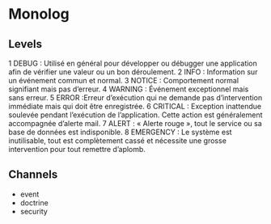# Monolog

## Levels
1 DEBUG : Utilisé en général pour développer ou débugger une application afin de vérifier une valeur ou un bon déroulement.
2 INFO : Information sur un événement commun et normal.
3 NOTICE : Comportement normal signifiant mais pas d’erreur.
4 WARNING : Événement exceptionnel mais sans erreur.
5 ERROR :Erreur d’exécution qui ne demande pas d’intervention immédiate mais qui doit être enregistrée.
6 CRITICAL : Exception inattendue soulevée pendant l’exécution de l’application. Cette action est généralement accompagnée d’alerte mail.
7 ALERT : « Alerte rouge », tout le service ou sa base de données est indisponible.
8 EMERGENCY : Le système est inutilisable, tout est complètement cassé et nécessite une grosse intervention pour tout remettre d’aplomb.

## Channels
* event
* doctrine
* security

